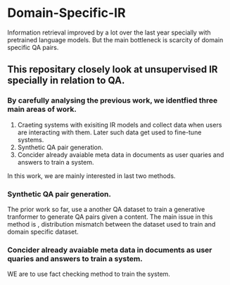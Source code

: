 # Domain-Specific-IR
Information retrieval improved by a lot over the last year specially with pretrained language models.  But the main bottleneck is scarcity of domain specific QA pairs.

## This repositary closely look at unsupervised IR specially in relation to QA.

### By carefully analysing the previous work, we identfied three main areas of work. 

1. Craeting systems with exisiting IR models and collect data when users are interacting with them. Later such data get used to fine-tune systems.
2. Synthetic QA pair generation.
3. Concider already avaiable meta data in documents as user quaries and answers to train a system.


In this work, we are mainly interested in last two methods. 


### Synthetic QA pair generation.

The prior work so far, use a another QA dataset to train a generative tranformer to generate QA pairs given a content. The main issue in this method is , distribution mismatch between the dataset used to train and domain specific dataset. 


### Concider already avaiable meta data in documents as user quaries and answers to train a system.

WE are to use fact checking method to train the system.
